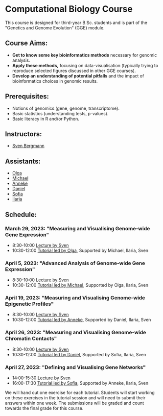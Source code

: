# Computational Biology Course

This course is designed for third-year B.Sc. students and is part of the "Genetics and Genome Evolution" (GGE) module.

## Course Aims:
- **Get to know some key bioinformatics methods** necessary for genomic analysis.
- **Apply these methods,** focusing on data-visualisation (typically trying to reproduce selected figures discussed in other GGE courses).
- **Develop an understanding of potential pitfalls** and the impact of bioinformatics choices in genomic results.

## Prerequisites:
- Notions of genomics (gene, genome, transcriptome).
- Basic statistics (understanding tests, p-values).
- Basic literacy in R and/or Python.

## Instructors:
- [Sven Bergmann](link-to-sven-profile)

## Assistants:
- [Olga](link-to-olga-profile)
- [Michael](link-to-michael-profile)
- [Anneke](link-to-anneke-profile)
- [Daniel](link-to-daniel-profile)
- [Sofia](link-to-sofia-profile)
- [Ilaria](link-to-ilaria-profile)

## Schedule:

### March 29, 2023: "Measuring and Visualising Genome-wide Gene Expression"
- 8:30-10:00 [Lecture by Sven](link-to-lecture1)
- 10:30-12:00 [Tutorial led by Olga](link-to-tutorial1), Supported by Michael, Ilaria, Sven

### April 5, 2023: "Advanced Analysis of Genome-wide Gene Expression"
- 8:30-10:00 [Lecture by Sven](link-to-lecture2)
- 10:30-12:00 [Tutorial led by Michael](link-to-tutorial2), Supported by Olga, Ilaria, Sven

### April 19, 2023: "Measuring and Visualising Genome-wide Epigenetic Profiles"
- 8:30-10:00 [Lecture by Sven](link-to-lecture3)
- 10:30-12:00 [Tutorial led by Anneke](link-to-tutorial3), Supported by Daniel, Ilaria, Sven

### April 26, 2023: "Measuring and Visualising Genome-wide Chromatin Contacts"
- 8:30-10:00 [Lecture by Sven](link-to-lecture4)
- 10:30-12:00 [Tutorial led by Daniel](link-to-tutorial4), Supported by Sofia, Ilaria, Sven

### April 27, 2023: "Defining and Visualising Gene Networks"
- 14:00-15:30 [Lecture by Sven](link-to-lecture5)
- 16:00-17:30 [Tutorial led by Sofia](link-to-tutorial5), Supported by Anneke, Ilaria, Sven

We will hand out one exercise for each tutorial. Students will start working on these exercises in the tutorial session and will need to submit their answers within one week. The submissions will be graded and count towards the final grade for this course.
